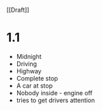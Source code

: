 [[Draft]]
# 1.1
* Midnight
* Driving
* Highway
* Complete stop
* A car at stop
* Nobody inside - engine off
* tries to get drivers attention


